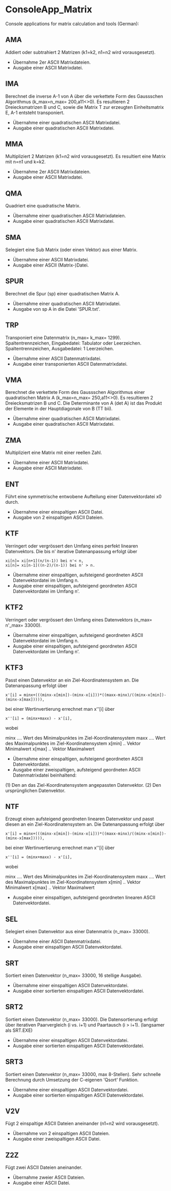 # ConsoleApp_Matrix
Console applications for matrix calculation and tools (German):

## AMA

Addiert oder subtrahiert 2 Matrizen (k1=k2, n1=n2 wird vorausgesetzt).

- Übernahme 2er ASCII Matrixdateien. 
- Ausgabe einer ASCII Matrixdatei.
  
## IMA

Berechnet die inverse A-1 von A über die verkettete Form 
des Gaussschen Algorithmus (k_max=n_max= 200,a11<>0).
Es resultieren 2 Dreiecksmatrizen B und C, sowie die Matrix T 
zur erzeugten Einheitsmatrix E, A-1 entsteht transponiert. 

- Übernahme einer quadratischen ASCII Matrixdatei. 
- Ausgabe einer quadratischen ASCII Matrixdatei.
  
## MMA

Multipliziert 2 Matrizen (k1=n2 wird vorausgesetzt).
Es resultiert eine Matrix mit n=n1 und k=k2.    

- Übernahme 2er ASCII Matrixdateien. 
- Ausgabe einer ASCII Matrixdatei.

## QMA

Quadriert eine quadratische Matrix. 
 
- Übernahme einer quadratischen ASCII Matrixdateien. 
- Ausgabe einer quadratischen ASCII Matrixdatei.

## SMA

Selegiert eine Sub Matrix (oder einen Vektor) aus einer Matrix.

- Übernahme einer ASCII Matrixdatei. 
- Ausgabe einer ASCII (Matrix-)Datei.

## SPUR

Berechnet die Spur (sp) einer quadratischen Matrix A.

- Übernahme einer quadratischen ASCII Matrixdatei. 
- Ausgabe von sp A in die Datei 'SPUR.txt'.

## TRP

Transponiert eine Datenmatrix (n_max= k_max= 1299). 
Spaltentrennzeichen, Eingabedatei: Tabulator oder Leerzeichen.
Spaltentrennzeichen, Ausgabedatei: 1 Leerzeichen.

- Übernahme einer ASCII Datenmatrixdatei. 
- Ausgabe einer transponierten ASCII Datenmatrixdatei.

## VMA

Berechnet die verkettete Form des Gaussschen Algorithmus 
einer quadratischen Matrix A (k_max=n_max= 250,a11<>0).
Es resultieren 2 Dreiecksmatrizen B und C. Die Determinante von A (det A) ist das Produkt der Elemente in der Hauptdiagonale von B (TT bii).

- Übernahme einer quadratischen ASCII Matrixdatei. 
- Ausgabe einer quadratischen ASCII Matrixdatei.

## ZMA

Multipliziert eine Matrix mit einer reellen Zahl.

- Übernahme einer ASCII Matrixdatei. 
- Ausgabe einer ASCII Matrixdatei.
  
## ENT

Führt eine symmetrische entwobene Aufteilung einer Datenvektordatei x0 durch.

- Übernahme einer einspaltigen ASCII Datei. 
- Ausgabe von 2 einspaltigen ASCII Dateien.

## KTF

Verringert oder vergrössert den Umfang eines perfekt linearen Datenvektors. Die bis n' iterative Datenanpassung erfolgt über 
	
	xi[n]= xi[n+1](n/(n-1)) bei n'< n,
	xi[n]= xi[n-1]((n-2)/(n-1)) bei n' > n.

- Übernahme einer einspaltigen, aufsteigend geordneten ASCII Datenvektordatei im Umfang n. 
- Ausgabe einer einspaltigen, aufsteigend geordneten ASCII Datenvektordatei im Umfang n'. 

## KTF2

Verringert oder vergrössert den Umfang eines Datenvektors (n_max= n'_max= 33000). 

- Übernahme einer einspaltigen, aufsteigend geordneten ASCII Datenvektordatei im Umfang n. 
- Ausgabe einer einspaltigen, aufsteigend geordneten ASCII Datenvektordatei im Umfang n'.

## KTF3

Passt einen Datenvektor an ein Ziel-Koordinatensystem an. 
Die Datenanpassung erfolgt über
	
 	x'[i] = minx+(((minx-x[min])-(minx-x[i]))*((maxx-minx)/((minx-x[min])-(minx-x[max])))),

bei einer Wertinvertierung errechnet man x''[i] über
	
	x''[i] = (minx+maxx) - x'[i],

wobei

minx .... Wert des Minimalpunktes im Ziel-Koordinatensystem
maxx .... Wert des Maximalpunktes im Ziel-Koordinatensystem
x[min] .. Vektor Minimalwert
x[max] .. Vektor Maximalwert   

- Übernahme einer einspaltigen, aufsteigend geordneten ASCII Datenvektordatei. 
- Ausgabe einer zweispaltigen, aufsteigend geordneten ASCII Datenmatrixdatei beinhaltend:

(1) Den an das Ziel-Koordinatensystem angepassten Datenvektor. 
(2) Den ursprünglichen Datenvektor. 

## NTF

Erzeugt einen aufsteigend geordneten linearen Datenvektor und passt diesen an ein Ziel-Koordinatensystem an. 
Die Datenanpassung erfolgt über
	
 	x'[i] = minx+(((minx-x[min])-(minx-x[i]))*((maxx-minx)/((minx-x[min])-(minx-x[max])))),

bei einer Wertinvertierung errechnet man x''[i] über
	
	x''[i] = (minx+maxx) - x'[i],

wobei

minx .... Wert des Minimalpunktes im Ziel-Koordinatensystem
maxx .... Wert des Maximalpunktes im Ziel-Koordinatensystem
x[min] .. Vektor Minimalwert
x[max] .. Vektor Maximalwert   

 - Ausgabe einer einspaltigen, aufsteigend geordneten linearen ASCII Datenvektordatei.

## SEL

Selegiert einen Datenvektor aus einer Datenmatrix (n_max= 33000). 

- Übernahme einer ASCII Datenmatrixdatei. 
- Ausgabe einer einspaltigen ASCII Datenvektordatei. 

## SRT

Sortiert einen Datenvektor (n_max= 33000, 16 stellige Ausgabe). 

- Übernahme einer einspaltigen ASCII Datenvektordatei. 
- Ausgabe einer sortierten einspaltigen ASCII Datenvektordatei. 

## SRT2

Sortiert einen Datenvektor (n_max= 33000). 
Die Datensortierung erfolgt über iterativen Paarvergleich (i vs. i+1) und Paartausch (i > i+1).
(langsamer als SRT.EXE) 

- Übernahme einer einspaltigen ASCII Datenvektordatei. 
- Ausgabe einer sortierten einspaltigen ASCII Datenvektordatei. 

## SRT3

Sortiert einen Datenvektor (n_max= 33000, max 8-Stellen). 
Sehr schnelle Berechnung durch Umsetzung der C-eigenen 'Qsort' Funktion.

- Übernahme einer einspaltigen ASCII Datenvektordatei. 
- Ausgabe einer sortierten einspaltigen ASCII Datenvektordatei. 

## V2V

Fügt 2 einspaltige ASCII Dateien aneinander (n1=n2 wird vorausgesetzt).

- Übernahme von 2 einspaltigen ASCII Dateien. 
- Ausgabe einer zweispaltigen ASCII Datei.

## Z2Z

Fügt zwei ASCII Dateien aneinander.

- Übernahme zweier ASCII Dateien. 
- Ausgabe einer ASCII Datei.
